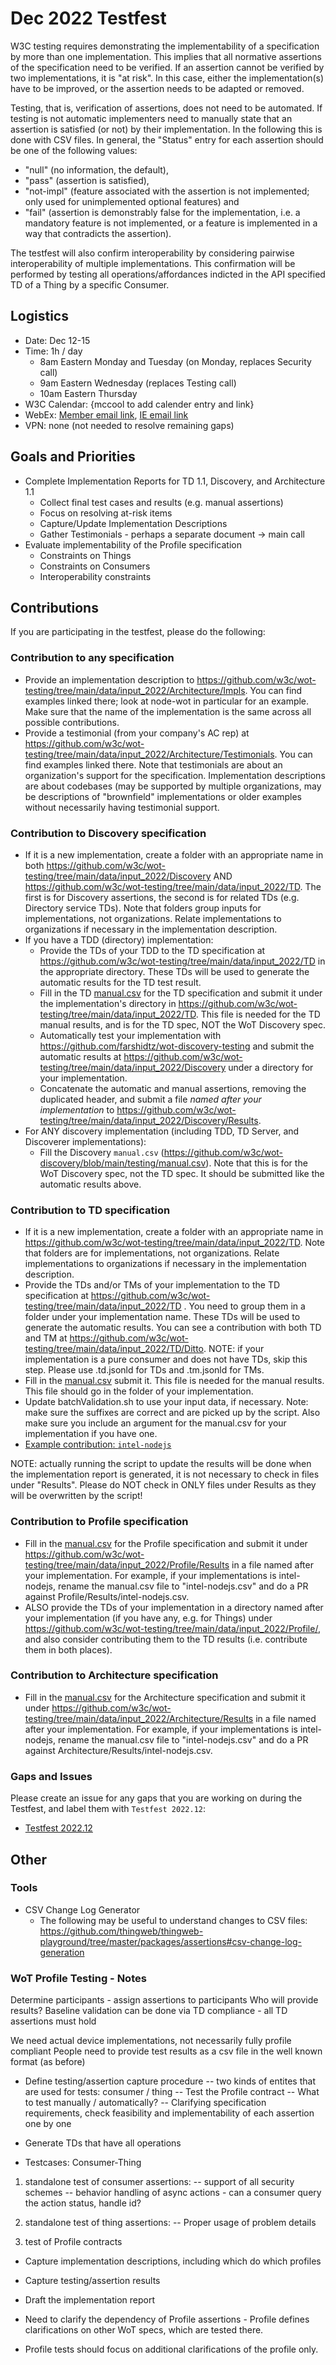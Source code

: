 # Dec 2022 Testfest 

W3C testing requires demonstrating the implementability of a specification by more than one implementation. This implies
that all normative assertions of the specification need to be verified. 
If an assertion cannot be verified by two implementations, it is "at risk".
In this case, either the implementation(s) have to be improved, or the assertion needs to be adapted or removed.

Testing, that is, verification of assertions, does not need to be automated. 
If testing is not automatic implementers need to manually state
that an assertion is satisfied (or not) by their implementation.  In the following this is done with CSV
files.  In general, the "Status" entry for each assertion should be one of the following values:
* "null" (no information, the default),
* "pass" (assertion is satisfied), 
* "not-impl" (feature associated with the assertion is not implemented; only used for unimplemented optional features) and 
* "fail" (assertion is demonstrably false for the implementation, i.e. a mandatory feature is not implemented, or a feature is implemented in a way that contradicts the assertion).

The testfest will also confirm interoperability by considering pairwise interoperability of
multiple implementations.  This confirmation will be performed by testing all operations/affordances
indicted in the API specified TD of a Thing by a specific Consumer.

## Logistics
* Date: Dec 12-15
* Time: 1h / day
   - 8am Eastern Monday and Tuesday (on Monday, replaces Security call)
   - 9am Eastern Wednesday (replaces Testing call)
   - 10am Eastern Thursday
* W3C Calendar: {mccool to add calender entry and link}
* WebEx: [Member email link](https://lists.w3.org/Archives/Member/member-wot-wg/2022Dec/0002.html), [IE email link](https://lists.w3.org/Archives/Group/group-wot-ie/2022Dec/0002.html)
* VPN: none (not needed to resolve remaining gaps)

## Goals and Priorities
* Complete Implementation Reports for TD 1.1, Discovery, and Architecture 1.1
   - Collect final test cases and results (e.g. manual assertions)
   - Focus on resolving at-risk items
   - Capture/Update Implementation Descriptions
   - Gather Testimonials - perhaps a separate document -> main call
 * Evaluate implementability of the Profile specification
   - Constraints on Things
   - Constraints on Consumers
   - Interoperability constraints

## Contributions
If you are participating in the testfest, please do the following:

### Contribution to any specification
- Provide an implementation description to https://github.com/w3c/wot-testing/tree/main/data/input_2022/Architecture/Impls. You can find examples linked there; look at node-wot in particular for an example. Make sure that the name of the implementation is the same across all possible contributions.
- Provide a testimonial (from your company's AC rep) at https://github.com/w3c/wot-testing/tree/main/data/input_2022/Architecture/Testimonials. You can find examples linked there.  Note that testimonials are about an organization's support for the specification. Implementation descriptions are about codebases (may be supported by multiple organizations, may be descriptions of "brownfield" implementations or older examples without necessarily having testimonial support.

### Contribution to Discovery specification
- If it is a new implementation, create a folder with an appropriate name in both https://github.com/w3c/wot-testing/tree/main/data/input_2022/Discovery AND https://github.com/w3c/wot-testing/tree/main/data/input_2022/TD.  The first is for Discovery assertions, the second is for related TDs (e.g. Directory service TDs). Note that folders group inputs for implementations, not organizations.  Relate implementations to organizations if necessary in the implementation description. 
- If you have a TDD (directory) implementation: 
    - Provide the TDs of your TDD to the TD specification at https://github.com/w3c/wot-testing/tree/main/data/input_2022/TD in the appropriate directory. These TDs will be used to generate the automatic results for the TD test result.
    - Fill in the TD [manual.csv](https://github.com/w3c/wot-thing-description/blob/main/testing/manual.csv) for the TD specification and submit it under the implementation's directory in https://github.com/w3c/wot-testing/tree/main/data/input_2022/TD. This file is needed for the TD manual results, and is for the TD spec, NOT the WoT Discovery spec.
    - Automatically test your implementation with https://github.com/farshidtz/wot-discovery-testing and submit the automatic results at https://github.com/w3c/wot-testing/tree/main/data/input_2022/Discovery under a directory for your implementation.
    - Concatenate the automatic and manual assertions, removing the duplicated header, and submit a file *named after your implementation* to https://github.com/w3c/wot-testing/tree/main/data/input_2022/Discovery/Results.
- For ANY discovery implementation (including TDD, TD Server, and Discoverer implementations):
    - Fill the Discovery `manual.csv` (https://github.com/w3c/wot-discovery/blob/main/testing/manual.csv). Note that this is for the WoT Discovery spec, not the TD spec.  It should be submitted like the automatic results above.

### Contribution to TD specification
- If it is a new implementation, create a folder with an appropriate name in https://github.com/w3c/wot-testing/tree/main/data/input_2022/TD.  Note that folders are for implementations, not organizations.  Relate implementations to organizations if necessary in the implementation description.
- Provide the TDs and/or TMs of your implementation to the TD specification at https://github.com/w3c/wot-testing/tree/main/data/input_2022/TD . You need to group them in a folder under your implementation name. These TDs will be used to generate the automatic results. You can see a contribution with both TD and TM at https://github.com/w3c/wot-testing/tree/main/data/input_2022/TD/Ditto.  NOTE: if your implementation is a pure consumer and does not have TDs, skip this step.  Please use .td.jsonld for TDs and .tm.jsonld for TMs.
- Fill in the [manual.csv](https://github.com/w3c/wot-thing-description/blob/main/testing/manual.csv) submit it. This file is needed for the manual results. This file should go in the folder of your implementation.
- Update batchValidation.sh to use your input data, if necessary.  Note: make sure the suffixes are correct and are picked up by the script.  Also make sure you include an argument for the manual.csv for your implementation if you have one.
- [Example contribution: `intel-nodejs`](https://github.com/w3c/wot-testing/pull/312)

NOTE: actually running the script to update the results will be done when the implementation report is generated, it is not necessary to check in files under "Results".  Please do NOT check in ONLY files under Results as they will be overwritten by the script!

### Contribution to Profile specification
- Fill in the [manual.csv](https://github.com/w3c/wot-profile/blob/main/testing/manual.csv) for the Profile specification and submit it under https://github.com/w3c/wot-testing/tree/main/data/input_2022/Profile/Results in a file named after your implementation.  For example, if your implementations is intel-nodejs, rename the manual.csv file to "intel-nodejs.csv" and do a PR against Profile/Results/intel-nodejs.csv.
- ALSO provide the TDs of your implementation in a directory named after your implementation (if you have any, e.g. for Things) under https://github.com/w3c/wot-testing/tree/main/data/input_2022/Profile/, and also consider contributing them to the TD results (i.e. contribute them in both places).

### Contribution to Architecture specification
- Fill in the [manual.csv](https://github.com/w3c/wot-architecture/blob/main/testing/manual.csv) for the Architecture specification and submit it under https://github.com/w3c/wot-testing/tree/main/data/input_2022/Architecture/Results in a file named after your implementation.  For example, if your implementations is intel-nodejs, rename the manual.csv file to "intel-nodejs.csv" and do a PR against Architecture/Results/intel-nodejs.csv.

### Gaps and Issues
Please create an issue for any gaps that you are working on during the Testfest, and label them with `Testfest 2022.12`:
- [Testfest 2022.12](https://github.com/w3c/wot-testing/labels/Testfest%202022.12)

## Other

### Tools
* CSV Change Log Generator
   - The following may be useful to understand changes to CSV files: https://github.com/thingweb/thingweb-playground/tree/master/packages/assertions#csv-change-log-generation

### WoT Profile Testing - Notes

   Determine participants - assign assertions to participants Who will provide results? 
   Baseline validation can be done via TD compliance - all TD assertions must hold
   
   We need actual device implementations, not necessarily fully profile compliant
   People need to provide test results as a csv file in the well known format (as before)

   - Define testing/assertion capture procedure
   -- two kinds of entites that are used for tests: consumer / thing
   -- Test the Profile contract
   -- What to test manually / automatically?
   -- Clarifying specification requirements, check feasibility and implementability of each assertion one by one
   
   - Generate TDs that have all operations
   
   - Testcases: Consumer-Thing
   1. standalone test of consumer assertions:
   -- support of all security schemes
   -- behavior handling of async actions - can a consumer query the action status, handle id?
   
   2. standalone test of thing assertions:
   -- Proper usage of problem details 
   
   3. test of Profile contracts
   
   - Capture implementation descriptions, including which do which profiles
   - Capture testing/assertion results
   - Draft the implementation report

   - Need to clarify the dependency of Profile assertions - Profile defines clarifications on other WoT specs, which are tested there.
   - Profile tests should focus on additional clarifications of the profile only.
